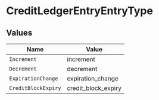 # CreditLedgerEntryEntryType


## Values

| Name                | Value               |
| ------------------- | ------------------- |
| `Increment`         | increment           |
| `Decrement`         | decrement           |
| `ExpirationChange`  | expiration_change   |
| `CreditBlockExpiry` | credit_block_expiry |